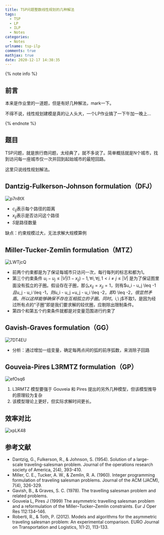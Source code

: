 ```yaml
---
title: TSP问题整数线性规划的几种解法
tags:
  - TSP
  - LP
  - ILP
  - Notes
categories:
  - Notes
urlname: tsp-ilp
comments: true
mathjax: true
date: 2020-12-17 14:38:35
---
```


<meta name="referrer" content="no-referrer" />

{% note info %}

## 前言

本来是作业里的一道题，但是有好几种解法，mark一下。

不得不说，线性规划建模是真的让人头大，一个LP作业搞了一下午加一晚上...

{% endnote %}
<!--more-->

## 题目

TSP问题，就是旅行商问题，太经典了，就不多说了。简单概括就是N个城市，找到访问每一座城市仅一次并回到起始城市的最短回路。

这里只说线性规划解法。

## Dantzig-Fulkerson-Johnson formulation（DFJ）

![p7n8tX](https://cdn.jsdelivr.net/gh/HanielF/ImageRepo@main/blog/p7n8tX.png)

- $c_{ij}$表示每个路径的距离
- $x_{ij}$表示是否访问这个路径
- $S$是路径数量

缺点：约束规模过大，无法求解大规模算例

## Miller-Tucker-Zemlin formulation（MTZ）

![LWTjcQ](https://cdn.jsdelivr.net/gh/HanielF/ImageRepo@main/blog/LWTjcQ.png)

- 前两个约束都是为了保证每城市只访问一次，每行每列的标志和都为1。
- 第三个约束条件 $u_i - u_j \leq |V| (1- x_{ij}) -1, \forall i ,\forall j, 1<i \neq j \leq |V|$ 是为了保证图里面没有孤立的子圈。假设存在子圈，那么$x_{ij} = x_{ji} = 1$，则有$u_i - u_j \leq -1 $且$u_j - u_i \leq -1$，则$u_i - u_j +u_j - u_i \leq -2$，即$0 \leq -2$，很显然矛盾。所以这样能够确保不存在互相孤立的子圈。同时。$i,\ j$不取1，是因为经过所有点的“子圈”即是我们要求解的较优圈，应剔除出限制条件。
- 第四个和第五个约束条件就都是对变量范围进行约束了

## Gavish-Graves formulation（GG）

![7DT4EU](https://cdn.jsdelivr.net/gh/HanielF/ImageRepo@main/blog/7DT4EU.png)

- 分析：通过增加一组变量，确定每两点间的弧的前序弧数，来消除子回路

## Gouveia-Pires L3RMTZ formulation（GP）

![efOsq6](https://cdn.jsdelivr.net/gh/HanielF/ImageRepo@main/blog/efOsq6.png)

1. L3RMTZ 模型要强于 Gouveia 和 Pires 提出的另外几种模型，但该模型推导的原理较为复杂
2. 该模型理论上更好，但实际求解时间更长。

## 效率对比

![xpLK48](https://cdn.jsdelivr.net/gh/HanielF/ImageRepo@main/blog/xpLK48.png)

## 参考文献

- Dantzig, G., Fulkerson, R., & Johnson, S. (1954). Solution of a large-scale traveling-salesman problem. Journal of the operations research society of America, 2(4), 393-410.
- Miller, C. E., Tucker, A. W., & Zemlin, R. A. (1960). Integer programming formulation of traveling salesman problems. Journal of the ACM (JACM), 7(4), 326-329.
- Gavish, B., & Graves, S. C. (1978). The travelling salesman problem and related problems.
- Gouveia L, Pires J (1999) The asymmetric travelling salesman problem and a reformulation of the Miller–Tucker–Zemlin constraints. Eur J Oper Res 112:134–146.
- Roberti, R., & Toth, P. (2012). Models and algorithms for the asymmetric traveling salesman problem: An experimental comparison. EURO Journal on Transportation and Logistics, 1(1-2), 113-133.
